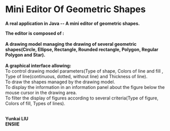 # Mini Editor Of Geometric Shapes

<b>A real application in Java -- A mini editor of geometric shapes.</b></br>

<b>The editor is composed of :</b></br></br>
<b>A drawing model managing the drawing of several geometric shapes(Circle, Ellipse, Rectangle, Rounded rectangle, Polygon, Regular Polygon and Star).</b></br></br>
<b>A graphical interface allowing:</b></br>
  To control drawing model parameters(Type of shape, Colors of line and fill , Type of line(continuous, dotted, without line) and Thickness of line).</br>
  To draw the shapes managed by the drawing model.</br>
  To display the information in an information panel about the figure below the mouse cursor in the drawing area.</br>
  To filter the display of figures according to several criteria(Type of figure, Colors of fill, Types of lines).</br></br>

<b>Yunkai LIU</b></br>
<b>ENSIIE</b>
